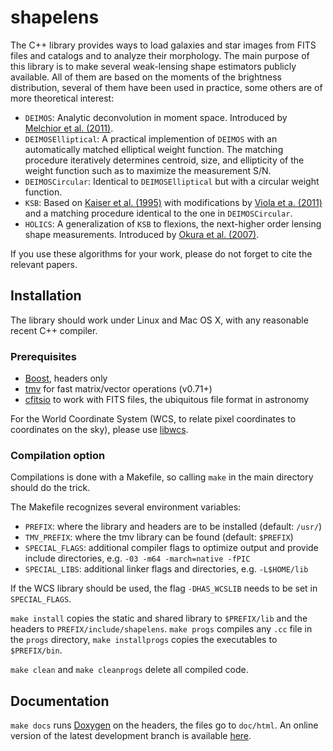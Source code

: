 shapelens
=========

The C++ library provides ways to load galaxies and star images from FITS files and catalogs and to analyze their morphology. The main purpose of this library is to make several weak-lensing shape estimators publicly available. All of them are based on the moments of the brightness distribution, several of them have been used in practice, some others are of more theoretical interest:

* `DEIMOS`: Analytic deconvolution in moment space. Introduced by [Melchior et al. (2011)](http://adsabs.harvard.edu/abs/2011MNRAS.412.1552M).
* `DEIMOSElliptical`: A practical implemention of `DEIMOS` with an automatically matched elliptical weight function. The matching procedure iteratively determines centroid, size, and ellipticity of the weight function such as to maximize the measurement S/N. 
* `DEIMOSCircular`: Identical to `DEIMOSElliptical` but with a circular weight function.
* `KSB`: Based on [Kaiser et al. (1995)](http://adsabs.harvard.edu/abs/1995ApJ...449..460K) with modifications by [Viola et a. (2011)](http://adsabs.harvard.edu/abs/2011MNRAS.410.2156V) and a matching procedure identical to the one in `DEIMOSCircular`.
* `HOLICS`: A generalization of `KSB` to flexions, the next-higher order lensing shape measurements. Introduced by [Okura et al. (2007)](http://adsabs.harvard.edu/abs/2007ApJ...660..995O).

If you use these algorithms for your work, please do not forget to cite the relevant papers.

Installation
------------

The library should work under Linux and Mac OS X, with any reasonable recent C++ compiler.

### Prerequisites
* [Boost](http://www.boost.org/), headers only
* [tmv](http://code.google.com/p/tmv-cpp/) for fast matrix/vector operations (v0.71+)
* [cfitsio](http://heasarc.gsfc.nasa.gov/fitsio/) to work with FITS files, the ubiquitous file format in astronomy

For the World Coordinate System (WCS, to relate pixel coordinates to coordinates on the sky), please use [libwcs](http://www.atnf.csiro.au/people/mcalabre/WCS/index.html).

### Compilation option

Compilations is done with a Makefile, so calling `make` in the main directory should do the trick. 

The Makefile recognizes several environment variables:
* `PREFIX`: where the library and headers are to be installed (default: `/usr/`)
* `TMV_PREFIX`: where the tmv library can be found (default: `$PREFIX`)
* `SPECIAL_FLAGS`: additional compiler flags to optimize output and provide include directories, e.g.
  `-03 -m64 -march=native -fPIC`
* `SPECIAL_LIBS`: additional linker flags and directories, e.g.
  `-L$HOME/lib`

If the WCS library should be used, the flag `-DHAS_WCSLIB` needs to be set in `SPECIAL_FLAGS`.

`make install` copies the static and shared library to `$PREFIX/lib` and the headers to `PREFIX/include/shapelens`. `make progs` compiles any `.cc` file in the `progs` directory, `make installprogs` copies the executables to `$PREFIX/bin`.

`make clean` and `make cleanprogs` delete all compiled code. 

Documentation
-------------

`make docs` runs [Doxygen](http://www.stack.nl/~dimitri/doxygen/index.html) on the headers, the files go to `doc/html`. An online version of the latest development branch is available [here](http://www.physics.ohio-state.edu/~melchior.12/docs/shapelens/classes.html).



